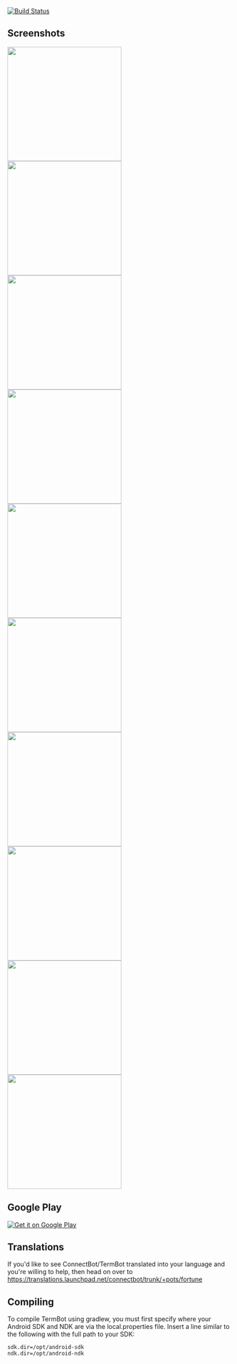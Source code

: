 [![Build Status](https://travis-ci.org/connectbot/connectbot.svg?branch=master)](
https://travis-ci.org/connectbot/connectbot)

Screenshots
----------------
<img align=left src="https://github.com/open-keychain/connectbot/blob/agent_support_plus/screenshots/hostlist.png" width="256">
<img align=left src="https://github.com/open-keychain/connectbot/blob/agent_support_plus/screenshots/select_pubkey_auth_via_agent.png" width="256">
<img align=left src="https://github.com/open-keychain/connectbot/blob/agent_support_plus/screenshots/select_agent.png" width="256">
<img align=left src="https://github.com/open-keychain/connectbot/blob/agent_support_plus/screenshots/allow_access.png" width="256">
<img align=left src="https://github.com/open-keychain/connectbot/blob/agent_support_plus/screenshots/select_key.png" width="256">
<img align=left src="https://github.com/open-keychain/connectbot/blob/agent_support_plus/screenshots/key_selection_successful.png" width="256">

<img align=left src="https://github.com/open-keychain/connectbot/blob/agent_support_plus/screenshots/token_enter_pass.png" width="256">
<img align=left src="https://github.com/open-keychain/connectbot/blob/agent_support_plus/screenshots/token_pin.png" width="256">
<img align=left src="https://github.com/open-keychain/connectbot/blob/agent_support_plus/screenshots/token_hold.png" width="256">
<img src="https://github.com/open-keychain/connectbot/blob/agent_support_plus/screenshots/token_done.png" width="256">


Google Play
----------------

[![Get it on Google Play][2]][1]

  [1]: https://play.google.com/store/apps/details?id=org.sufficientlysecure.termbot
  [2]: https://developer.android.com/images/brand/en_generic_rgb_wo_60.png

Translations
----------------

If you'd like to see ConnectBot/TermBot translated into your language and
you're willing to help, then head on over to
https://translations.launchpad.net/connectbot/trunk/+pots/fortune


Compiling
----------------

To compile TermBot using gradlew, you must first specify where your
Android SDK and NDK are via the local.properties file. Insert a line
similar to the following with the full path to your SDK:

```
sdk.dir=/opt/android-sdk
ndk.dir=/opt/android-ndk
```
